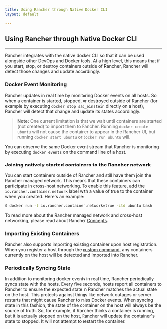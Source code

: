 ```yaml
---
title: Using Rancher through Native Docker CLI
layout: default

---
```


## Using Rancher through Native Docker CLI
---

Rancher integrates with the native docker CLI so that it can be used alongside other DevOps and Docker tools. At a high level, this means that if you start, stop, or destroy containers outside of Rancher, Rancher will detect those changes and update accordingly.

### Docker Event Monitoring

Rancher updates in real time by monitoring Docker events on all hosts. So when a container is started, stopped, or destroyed outside of Rancher (for example by executing `docker stop sad_einstein` directly on a host), Rancher will detect that change and update its states accordingly. 

> **Note:** One current limitation is that we wait until containers are started (not created) to import them to Rancher. Running `docker create ubuntu` will not cause the container to appear in the Rancher UI, but running `docker start ubuntu` or `docker run ubuntu` will.

You can observe the same Docker event stream that Rancher is monitoring by executing `docker events` on the command line of a host.

### Joining natively started containers to the Rancher network

You can start containers outside of Rancher and still have them join the Rancher managed network. This means that these containers can participate in cross-host networking. To enable this feature, add the `io.rancher.container.network` label with a value of true to the container when you created. Here's an example:

```bash
$ docker run -l io.rancher.container.network=true -itd ubuntu bash
```

To read more about the Rancher managed network and cross-host networking, please read about Rancher [Concepts]({{site.baseurl}}/docs/concepts/).

### Importing Existing Containers

Rancher also supports importing existing container upon host registration. When you register a host through the [custom command]({{site.baseurl}}/docs/rancher-ui/infrastructure/hosts/custom/), any containers currently on the host will be detected and imported into Rancher.

### Periodically Syncing State

In addition to monitoring docker events in real time, Rancher periodically syncs state with the hosts. Every five seconds, hosts report all containers to Rancher to ensure the expected state in Rancher matches the actual state on the host. This protects against things like network outages or server restarts that might cause Rancher to miss Docker events. When syncing state in this fashion, the state of the container on the host will always be the source of truth. So, for example, if Rancher thinks a container is running, but it is actually stopped on the host, Rancher will update the container's state to stopped. It will not attempt to restart the container.

